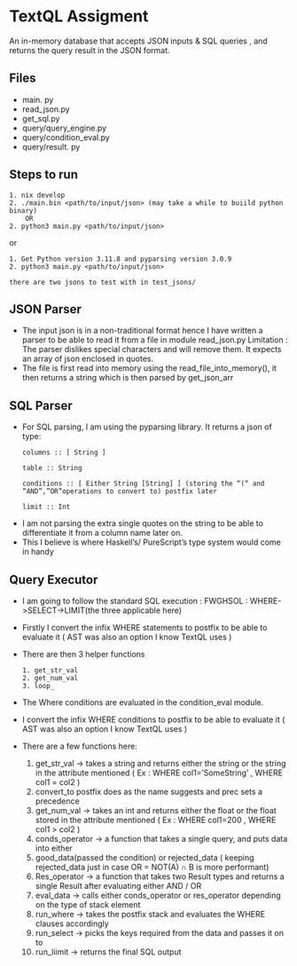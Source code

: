 # TextQL Assigment
An in-memory database that accepts JSON inputs & SQL queries , and returns the query result in the JSON format.
## Files
- main. py
- read_json.py
- get_sql.py
- query/query_engine.py
- query/condition_eval.py
- query/result. py

## Steps to run
```
1. nix develop
2. ./main.bin <path/to/input/json> (may take a while to buiild python binary)
	OR
2. python3 main.py <path/to/input/json>
```
or
```
1. Get Python version 3.11.8 and pyparsing version 3.0.9
2. python3 main.py <path/to/input/json>

there are two jsons to test with in test_jsons/
```
## JSON Parser

- The input json is in a non-traditional format hence I have written a parser to be able to read it from a file in module read_json.py
  Limitation : The parser dislikes special characters and will remove them. It expects an array of json enclosed in quotes.
- The file is first read into memory using the read_file_into_memory(), it then returns a string which is then parsed by get_json_arr
## SQL Parser
- For SQL parsing, I am using the pyparsing library. It returns a json of type:
	```
	columns :: [ String ]

	table :: String

	conditions :: [ Either String [String] ] (storing the “(“ and “AND”,”OR”operations to convert to) postfix later

	limit :: Int
	```
- I am not parsing the extra single quotes on the string to be able to differentiate it from a column name later on.
- This I believe is where Haskell’s/ PureScript’s type system would come in handy

## Query Executor

- I am going to follow the standard SQL execution : FWGHSOL : WHERE->SELECT->LIMIT(the three applicable here)
- Firstly I convert the infix WHERE statements to postfix to be able to evaluate it ( AST was also an option I know TextQL uses )  
- There are then 3 helper functions
	```
	1. get_str_val
	2. get_num_val
	3. loop_
	```
- The Where conditions are evaluated in the condition_eval module.
- I convert the infix WHERE conditions to postfix to be able to evaluate it ( AST was also an option I know TextQL uses )  

- There are a few functions here:

	1. get_str_val -> takes a string and returns either the string or the string in the attribute mentioned ( Ex : WHERE col1=’SomeString’ , WHERE col1 = col2 )
	2. convert_to postfix does as the name suggests and prec sets a precedence
	3. get_num_val -> takes an int and returns either the float or the float stored in the attribute mentioned ( Ex : WHERE col1=200 , WHERE col1 > col2 )
	4. conds_operator -> a function that takes a single query, and puts data into either
	5. good_data(passed the condition) or rejected_data ( keeping rejected_data just in case OR = NOT(A) ∩ B is more performant)
	6. Res_operator -> a function that takes two Result types and returns a single Result after evaluating either AND / OR
	7. eval_data -> calls either conds_operator or res_operator depending on the type of stack element
	8. run_where -> takes the postfix stack and evaluates the WHERE clauses accordingly
	9. run_select -> picks the keys required from the data and passes it on to
	10. run_liimit -> returns the final SQL output	

